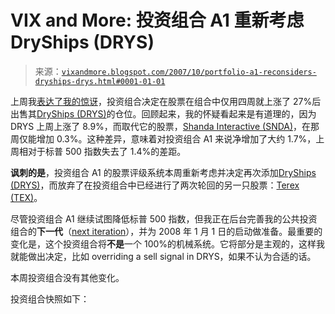 <!--yml

类别：未分类

日期：2024-05-18 18:57:29

-->

# VIX and More: 投资组合 A1 重新考虑 DryShips (DRYS)

> 来源：[`vixandmore.blogspot.com/2007/10/portfolio-a1-reconsiders-dryships-drys.html#0001-01-01`](http://vixandmore.blogspot.com/2007/10/portfolio-a1-reconsiders-dryships-drys.html#0001-01-01)

上周我[表达了我的惊讶](http://vixandmore.blogspot.com/2007/10/portfolio-a1-jumps-5-in-week.html)，投资组合决定在股票在组合中仅用四周就上涨了 27%后出售其[DryShips (DRYS)](http://finance.google.com/finance?q=drys&hl=en)的仓位。回顾起来，我的怀疑看起来是有道理的，因为 DRYS 上周上涨了 8.9%，而取代它的股票，[Shanda Interactive (SNDA)](http://finance.google.com/finance?q=snda&hl=en)，在那周仅能增加 0.3%。这种差异，意味着对投资组合 A1 来说净增加了大约 1.7%，上周相对于标普 500 指数失去了 1.4%的差距。

**讽刺的是**，投资组合 A1 的股票评级系统本周重新考虑并决定再次添加[DryShips (DRYS)](http://finance.google.com/finance?q=drys&hl=en)，而放弃了在投资组合中已经进行了两次轮回的另一只股票：[Terex (TEX)](http://finance.google.com/finance?q=tex&hl=en)。

尽管投资组合 A1 继续试图降低标普 500 指数，但我正在后台完善我的公共投资组合的**下一代**（[next iteration](http://vixandmore.blogspot.com/2007/08/portfolio-a1-looks-to-ag-to-stop.html)），并为 2008 年 1 月 1 日的启动做准备。最重要的变化是，这个投资组合将**不是**一个 100%的机械系统。它将部分是主观的，这样我就能做出决定，比如 overriding a sell signal in DRYS，如果不认为合适的话。

本周投资组合没有其他变化。

投资组合快照如下：
